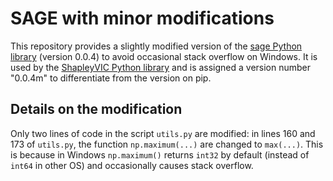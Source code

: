 # SAGE with minor modifications

This repository provides a slightly modified version of the [sage Python library](https://github.com/iancovert/sage) (version 0.0.4) to avoid occasional stack overflow on Windows. It is used by the [ShapleyVIC Python library](https://github.com/nliulab/ShapleyVIC) and is assigned a version number "0.0.4m" to differentiate from the version on pip.

## Details on the modification

Only two lines of code in the script `utils.py` are modified: in lines 160 and 173 of `utils.py`, the function `np.maximum(...)` are changed to `max(...)`. This is because in Windows `np.maximum()` returns `int32` by default (instead of `int64` in other OS) and occasionally causes stack overflow.
